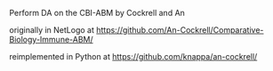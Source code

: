 
Perform DA on the CBI-ABM by Cockrell and An  

originally in NetLogo at
https://github.com/An-Cockrell/Comparative-Biology-Immune-ABM/

reimplemented in Python at
https://github.com/knappa/an-cockrell/

